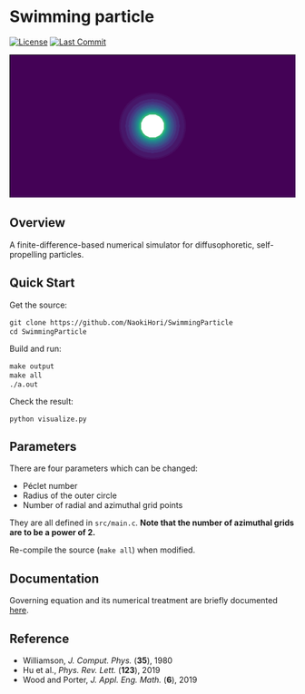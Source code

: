# Swimming particle

[![License](https://img.shields.io/github/license/NaokiHori/SwimmingParticle)](https://opensource.org/license/MIT)
[![Last Commit](https://img.shields.io/github/last-commit/NaokiHori/SwimmingParticle/main)](https://github.com/NaokiHori/SwimmingParticle/commits/main)

![cover image](https://github.com/NaokiHori/SwimmingParticle/blob/main/cover.gif)

## Overview

A finite-difference-based numerical simulator for diffusophoretic, self-propelling particles.

## Quick Start

Get the source:

```console
git clone https://github.com/NaokiHori/SwimmingParticle
cd SwimmingParticle
```

Build and run:

```console
make output
make all
./a.out
```

Check the result:

```console
python visualize.py
```

## Parameters

There are four parameters which can be changed:

- Péclet number
- Radius of the outer circle
- Number of radial and azimuthal grid points 

They are all defined in `src/main.c`.
**Note that the number of azimuthal grids are to be a power of 2.**

Re-compile the source (`make all`) when modified.

## Documentation

Governing equation and its numerical treatment are briefly documented [here](https://naokihori.github.io/SwimmingParticle/index.html).

## Reference

- Williamson, *J. Comput. Phys.* (**35**), 1980
- Hu et al., *Phys. Rev. Lett.* (**123**), 2019
- Wood and Porter, *J. Appl. Eng. Math.* (**6**), 2019

